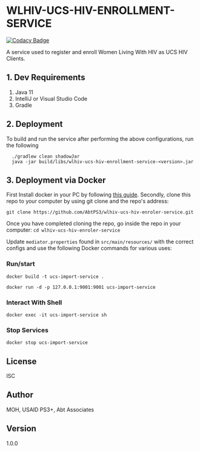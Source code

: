 # WLHIV-UCS-HIV-ENROLLMENT-SERVICE

[![Codacy Badge](https://api.codacy.com/project/badge/Grade/4ee76d66ffd2452aac37ea4054b7c13a)](https://app.codacy.com/gh/AbtPS3/wlhiv-ucs-hiv-enroler-service?utm_source=github.com&utm_medium=referral&utm_content=AbtPS3/wlhiv-ucs-hiv-enroler-service&utm_campaign=Badge_Grade)

A service used to register and enroll Women Living With HIV as UCS HIV Clients.

## 1. Dev Requirements

 1. Java 11
 2. IntelliJ or Visual Studio Code
 3. Gradle

## 2. Deployment

To build and run the service after performing the above configurations, run the following

```
  ./gradlew clean shadowJar
  java -jar build/libs/wlhiv-ucs-hiv-enrollment-service-<version>.jar
```


## 3. Deployment via Docker

First Install docker in your PC by following [this guide](https://docs.docker.com/engine/install/). Secondly, clone this repo to your computer by using git clone and the repo's address:

`git clone https://github.com/AbtPS3/wlhiv-ucs-hiv-enroler-service.git`

Once you have completed cloning the repo, go inside the repo in your computer: `cd wlhiv-ucs-hiv-enroler-service`

Update `mediator.properties` found in `src/main/resources/` with the correct configs and use the following Docker commands for various uses:

### Run/start
`docker build -t ucs-import-service .`

`docker run -d -p 127.0.0.1:9001:9001 ucs-import-service`


### Interact With Shell

`docker exec -it ucs-import-service sh`

### Stop Services

`docker stop ucs-import-service`

## License

ISC

## Author

MOH, USAID PS3+, Abt Associates

## Version

1.0.0
